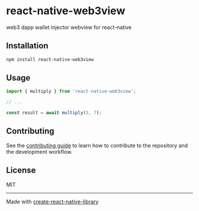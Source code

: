 # react-native-web3view

web3 dapp wallet injector webview for react-native

## Installation

```sh
npm install react-native-web3view
```

## Usage

```js
import { multiply } from 'react-native-web3view';

// ...

const result = await multiply(3, 7);
```

## Contributing

See the [contributing guide](CONTRIBUTING.md) to learn how to contribute to the repository and the development workflow.

## License

MIT

---

Made with [create-react-native-library](https://github.com/callstack/react-native-builder-bob)
